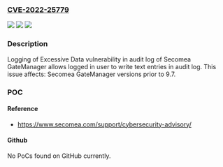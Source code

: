 ### [CVE-2022-25779](https://cve.mitre.org/cgi-bin/cvename.cgi?name=CVE-2022-25779)
![](https://img.shields.io/static/v1?label=Product&message=GateManager&color=blue)
![](https://img.shields.io/static/v1?label=Version&message=n%2Fa&color=blue)
![](https://img.shields.io/static/v1?label=Vulnerability&message=CWE-779%20Logging%20of%20Excessive%20Data&color=brighgreen)

### Description

Logging of Excessive Data vulnerability in audit log of Secomea GateManager allows logged in user to write text entries in audit log. This issue affects: Secomea GateManager versions prior to 9.7.

### POC

#### Reference
- https://www.secomea.com/support/cybersecurity-advisory/

#### Github
No PoCs found on GitHub currently.

